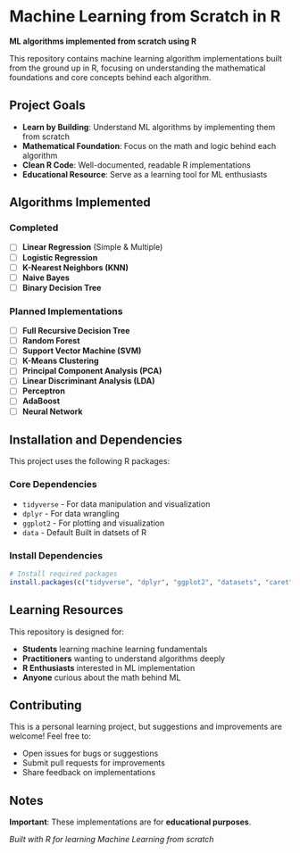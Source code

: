 # Machine Learning from Scratch in R

**ML algorithms implemented from scratch using R**

This repository contains machine learning algorithm implementations built from the ground up in R, focusing on understanding the mathematical foundations and core concepts behind each algorithm.

## Project Goals

- **Learn by Building**: Understand ML algorithms by implementing them from scratch
- **Mathematical Foundation**: Focus on the math and logic behind each algorithm
- **Clean R Code**: Well-documented, readable R implementations
- **Educational Resource**: Serve as a learning tool for ML enthusiasts

## Algorithms Implemented

### Completed
- [ ] **Linear Regression** (Simple & Multiple) 
- [ ] **Logistic Regression**
- [ ] **K-Nearest Neighbors (KNN)**
- [ ] **Naive Bayes**
- [ ] **Binary Decision Tree**

### Planned Implementations
- [ ] **Full Recursive Decision Tree**
- [ ] **Random Forest**
- [ ] **Support Vector Machine (SVM)**
- [ ] **K-Means Clustering**
- [ ] **Principal Component Analysis (PCA)**
- [ ] **Linear Discriminant Analysis (LDA)**
- [ ] **Perceptron**
- [ ] **AdaBoost**
- [ ] **Neural Network**

## Installation and Dependencies

This project uses the following R packages:

### Core Dependencies
- `tidyverse` - For data manipulation and visualization
- `dplyr` - For data wrangling
- `ggplot2` - For plotting and visualization
- `data` - Default Built in datsets of R

### Install Dependencies

```r
# Install required packages
install.packages(c("tidyverse", "dplyr", "ggplot2", "datasets", "caret"))
```
## Learning Resources

This repository is designed for:
- **Students** learning machine learning fundamentals
- **Practitioners** wanting to understand algorithms deeply
- **R Enthusiasts** interested in ML implementation
- **Anyone** curious about the math behind ML

## Contributing

This is a personal learning project, but suggestions and improvements are welcome! Feel free to:
- Open issues for bugs or suggestions
- Submit pull requests for improvements
- Share feedback on implementations

## Notes

**Important**: These implementations are for **educational purposes**.

*Built with R for learning Machine Learning from scratch*

